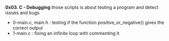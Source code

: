 **0x03. C - Debugging**
those scripts is about testing a program and detect issues and bugs
* 0-main.c, main.h : testing if the function positive_or_negative() gives the correct output
* 1-main.c : fixing an infinite loop with commenting it
